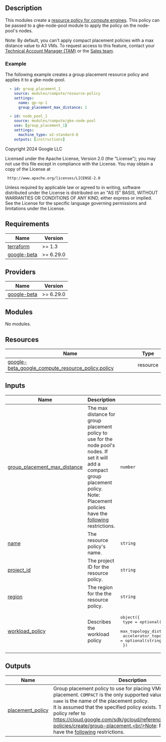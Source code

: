 ## Description

This modules create a [resource policy for compute engines](https://cloud.google.com/compute/docs/instances/placement-policies-overview). This policy can be passed to a gke-node-pool module to apply the policy on the node-pool's nodes.

Note: By default, you can't apply compact placement policies with a max distance value to A3 VMs. To request access to this feature, contact your [Technical Account Manager (TAM)](https://cloud.google.com/tam) or the [Sales team](https://cloud.google.com/contact).

### Example

The following example creates a group placement resource policy and applies it to a gke-node-pool.

```yaml
  - id: group_placement_1
    source: modules/compute/resource-policy
    settings:
      name: gp-np-1
      group_placement_max_distance: 2

  - id: node_pool_1
    source: modules/compute/gke-node-pool
    use: [group_placement_1]
    settings:
      machine_type: e2-standard-8
    outputs: [instructions]
```

<!-- BEGINNING OF PRE-COMMIT-TERRAFORM DOCS HOOK -->
Copyright 2024 Google LLC

Licensed under the Apache License, Version 2.0 (the "License");
you may not use this file except in compliance with the License.
You may obtain a copy of the License at

     http://www.apache.org/licenses/LICENSE-2.0

Unless required by applicable law or agreed to in writing, software
distributed under the License is distributed on an "AS IS" BASIS,
WITHOUT WARRANTIES OR CONDITIONS OF ANY KIND, either express or implied.
See the License for the specific language governing permissions and
limitations under the License.

## Requirements

| Name | Version |
|------|---------|
| <a name="requirement_terraform"></a> [terraform](#requirement\_terraform) | >= 1.3 |
| <a name="requirement_google-beta"></a> [google-beta](#requirement\_google-beta) | >= 6.29.0 |

## Providers

| Name | Version |
|------|---------|
| <a name="provider_google-beta"></a> [google-beta](#provider\_google-beta) | >= 6.29.0 |

## Modules

No modules.

## Resources

| Name | Type |
|------|------|
| [google-beta_google_compute_resource_policy.policy](https://registry.terraform.io/providers/hashicorp/google-beta/latest/docs/resources/google_compute_resource_policy) | resource |

## Inputs

| Name | Description | Type | Default | Required |
|------|-------------|------|---------|:--------:|
| <a name="input_group_placement_max_distance"></a> [group\_placement\_max\_distance](#input\_group\_placement\_max\_distance) | The max distance for group placement policy to use for the node pool's nodes. If set it will add a compact group placement policy.<br/>Note: Placement policies have the [following](https://cloud.google.com/compute/docs/instances/placement-policies-overview#restrictions-compact-policies) restrictions. | `number` | `0` | no |
| <a name="input_name"></a> [name](#input\_name) | The resource policy's name. | `string` | n/a | yes |
| <a name="input_project_id"></a> [project\_id](#input\_project\_id) | The project ID for the resource policy. | `string` | n/a | yes |
| <a name="input_region"></a> [region](#input\_region) | The region for the the resource policy. | `string` | n/a | yes |
| <a name="input_workload_policy"></a> [workload\_policy](#input\_workload\_policy) | Describes the workload policy | <pre>object({<br/>    type                  = optional(string, null)<br/>    max_topology_distance = optional(string, null)<br/>    accelerator_topology  = optional(string, null)<br/>  })</pre> | `null` | no |

## Outputs

| Name | Description |
|------|-------------|
| <a name="output_placement_policy"></a> [placement\_policy](#output\_placement\_policy) | Group placement policy to use for placing VMs or GKE nodes placement. `COMPACT` is the only supported value for `type` currently. `name` is the name of the placement policy.<br/>It is assumed that the specified policy exists. To create a placement policy refer to https://cloud.google.com/sdk/gcloud/reference/compute/resource-policies/create/group-placement.<br/>Note: Placement policies have the [following](https://cloud.google.com/compute/docs/instances/placement-policies-overview#restrictions-compact-policies) restrictions. |
<!-- END OF PRE-COMMIT-TERRAFORM DOCS HOOK -->
